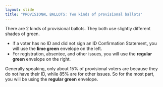 ```yaml
---
layout: slide
title: "PROVISIONAL BALLOTS: Two kinds of provisional ballots"
---
```


There are 2 kinds of provisional ballots. They both use slightly different shades of green.

-   If a voter has no ID and did not sign an ID Confirmation Statement, you will use the **lime green** envelope on the left.
-   For registration, absentee, and other issues, you will use the **regular green** envelope on the right.

Generally speaking, only about 15% of provisional voters are because they do not have their ID, while 85% are for other issues. So for the most part, you will be using the **regular green** envelope.
